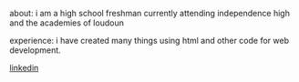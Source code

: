 

about: i am a high school freshman currently attending independence high and the academies of loudoun

experience: i have created many things using html and other code for web development.

[linkedin](https://www.linkedin.com/in/tarushvkosgi/)
